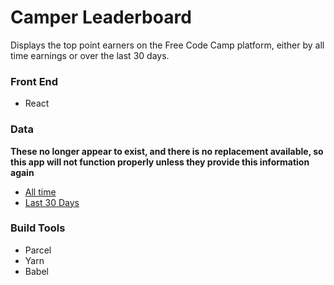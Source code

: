 # Camper Leaderboard

Displays the top point earners on the Free Code Camp platform, either by all time earnings or over the last 30 days.

### Front End

* React

### Data

**These no longer appear to exist, and there is no replacement available, so this app will not function properly unless they provide this information again**

* [All time](https://fcctop100.herokuapp.com/api/fccusers/top/alltime)
* [Last 30 Days](https://fcctop100.herokuapp.com/api/fccusers/top/recent)

### Build Tools

* Parcel
* Yarn
* Babel